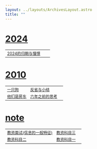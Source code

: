 ```yaml
---
layout: ../layouts/ArchivesLayout.astro
title: ""
---
```

<style>
td, th {
   border: none!important;
   font-size: .775em;
}
</style>


# [2024](https://lzc-blog.pages.dev/blog/tag/2024)

|        |         |        |
| ------------ |---------|---------|       
|[2024的归期与憧憬](https://lzc-blog.pages.dev/blog/2024的归期与憧憬)||
        

# [2010](https://lzc-blog.pages.dev/blog/tag/2010)

|        |         |        |
| ------------ |---------|---------|       
|[一只狗](https://lzc-blog.pages.dev/blog/一只狗)|[反省与小结](https://lzc-blog.pages.dev/blog/反省与小结)||
|[他们是房东](https://lzc-blog.pages.dev/blog/他们是房东)|[六年之前的思考](https://lzc-blog.pages.dev/blog/六年之前的思考)||

        
        

# [note](https://lzc-blog.pages.dev/blog/tag/note)

|        |         |        |
| ------------ |---------|---------|       
|[教资面试(信息的一般特征)](https://lzc-blog.pages.dev/blog/教资面试(信息的一般特征))|[教资科目三](https://lzc-blog.pages.dev/blog/教资科目三)||
|[教资科目二](https://lzc-blog.pages.dev/blog/教资科目二)|[教资科目一](https://lzc-blog.pages.dev/blog/教资科目一)||

        
       
        
        